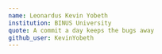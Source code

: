 ```yaml
---
name: Leonardus Kevin Yobeth
institution: BINUS University
quote: A commit a day keeps the bugs away
github_user: KevinYobeth
---
```


